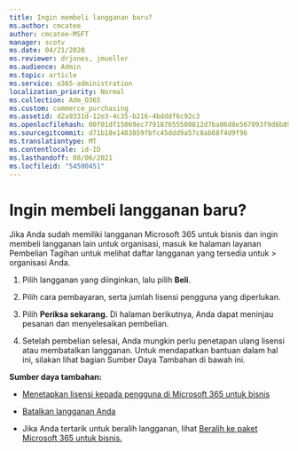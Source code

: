 ```yaml
---
title: Ingin membeli langganan baru?
ms.author: cmcatee
author: cmcatee-MSFT
manager: scotv
ms.date: 04/21/2020
ms.reviewer: drjones, jmueller
ms.audience: Admin
ms.topic: article
ms.service: o365-administration
localization_priority: Normal
ms.collection: Adm_O365
ms.custom: commerce_purchasing
ms.assetid: d2a9331d-12e3-4c35-b216-4bdddf6c92c3
ms.openlocfilehash: 00f01df15069ec779187655500812d7ba06d8e567093f9d6b89f96fe8e57a2dc
ms.sourcegitcommit: d71b18e1403859fbfc45ddd9a57c8ab68f4d9f96
ms.translationtype: MT
ms.contentlocale: id-ID
ms.lasthandoff: 08/06/2021
ms.locfileid: "54500451"
---
```

# <a name="looking-to-buy-a-new-subscription"></a>Ingin membeli langganan baru?

Jika Anda sudah memiliki langganan Microsoft 365 untuk bisnis dan ingin membeli langganan lain  untuk organisasi, masuk ke halaman layanan Pembelian Tagihan untuk melihat daftar langganan yang tersedia untuk \> [](https://go.microsoft.com/fwlink/p/?linkid=868433) organisasi Anda.
 
1. Pilih langganan yang diinginkan, lalu pilih **Beli**.

2. Pilih cara pembayaran, serta jumlah lisensi pengguna yang diperlukan.

3. Pilih **Periksa sekarang.** Di halaman berikutnya, Anda dapat meninjau pesanan dan menyelesaikan pembelian.

4. Setelah pembelian selesai, Anda mungkin perlu penetapan ulang lisensi atau membatalkan langganan. Untuk mendapatkan bantuan dalam hal ini, silakan lihat bagian Sumber Daya Tambahan di bawah ini.

 **Sumber daya tambahan:**
  
- [Menetapkan lisensi kepada pengguna di Microsoft 365 untuk bisnis](/microsoft-365/admin/add-users/add-users)
    
- [Batalkan langganan Anda](/microsoft-365/commerce/subscriptions/cancel-your-subscription)
    
- Jika Anda tertarik untuk beralih langganan, lihat [Beralih ke paket Microsoft 365 untuk bisnis.](/microsoft-365/commerce/subscriptions/switch-to-a-different-plan)